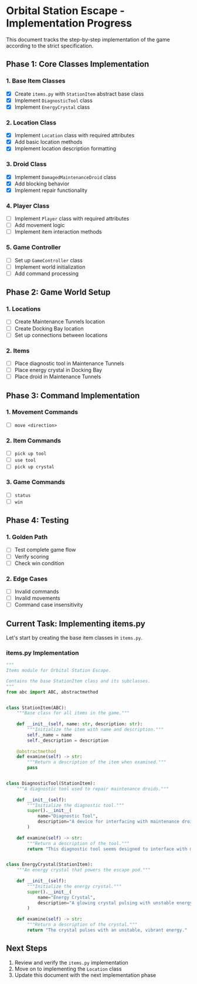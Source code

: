 # Orbital Station Escape - Implementation Progress

This document tracks the step-by-step implementation of the game according to the strict specification.

## Phase 1: Core Classes Implementation

### 1. Base Item Classes
- [x] Create `items.py` with `StationItem` abstract base class
- [x] Implement `DiagnosticTool` class
- [x] Implement `EnergyCrystal` class

### 2. Location Class
- [x] Implement `Location` class with required attributes
- [x] Add basic location methods
- [x] Implement location description formatting

### 3. Droid Class
- [x] Implement `DamagedMaintenanceDroid` class
- [x] Add blocking behavior
- [x] Implement repair functionality

### 4. Player Class
- [ ] Implement `Player` class with required attributes
- [ ] Add movement logic
- [ ] Implement item interaction methods

### 5. Game Controller
- [ ] Set up `GameController` class
- [ ] Implement world initialization
- [ ] Add command processing

## Phase 2: Game World Setup

### 1. Locations
- [ ] Create Maintenance Tunnels location
- [ ] Create Docking Bay location
- [ ] Set up connections between locations

### 2. Items
- [ ] Place diagnostic tool in Maintenance Tunnels
- [ ] Place energy crystal in Docking Bay
- [ ] Place droid in Maintenance Tunnels

## Phase 3: Command Implementation

### 1. Movement Commands
- [ ] `move <direction>`

### 2. Item Commands
- [ ] `pick up tool`
- [ ] `use tool`
- [ ] `pick up crystal`

### 3. Game Commands
- [ ] `status`
- [ ] `win`

## Phase 4: Testing

### 1. Golden Path
- [ ] Test complete game flow
- [ ] Verify scoring
- [ ] Check win condition

### 2. Edge Cases
- [ ] Invalid commands
- [ ] Invalid movements
- [ ] Command case insensitivity

## Current Task: Implementing items.py

Let's start by creating the base item classes in `items.py`.

### items.py Implementation

```python
"""
Items module for Orbital Station Escape.

Contains the base StationItem class and its subclasses.
"""
from abc import ABC, abstractmethod


class StationItem(ABC):
    """Base class for all items in the game."""
    
    def __init__(self, name: str, description: str):
        """Initialize the item with name and description."""
        self._name = name
        self._description = description
    
    @abstractmethod
    def examine(self) -> str:
        """Return a description of the item when examined."""
        pass


class DiagnosticTool(StationItem):
    """A diagnostic tool used to repair maintenance droids."""
    
    def __init__(self):
        """Initialize the diagnostic tool."""
        super().__init__(
            name="Diagnostic Tool",
            description="A device for interfacing with maintenance droids."
        )
    
    def examine(self) -> str:
        """Return a description of the tool."""
        return "This diagnostic tool seems designed to interface with maintenance droids."


class EnergyCrystal(StationItem):
    """An energy crystal that powers the escape pod."""
    
    def __init__(self):
        """Initialize the energy crystal."""
        super().__init__(
            name="Energy Crystal",
            description="A glowing crystal pulsing with unstable energy."
        )
    
    def examine(self) -> str:
        """Return a description of the crystal."""
        return "The crystal pulses with an unstable, vibrant energy."
```

## Next Steps

1. Review and verify the `items.py` implementation
2. Move on to implementing the `Location` class
3. Update this document with the next implementation phase
